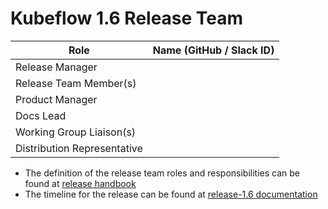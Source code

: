 # Kubeflow 1.6 Release Team

| **Role** | **Name** (**GitHub / Slack ID**) |
|----------|----------------------------------|
| Release Manager | |
| Release Team Member(s) | |
| Product Manager | |
| Docs Lead | |
| Working Group Liaison(s) | |
| Distribution Representative |  |

- The definition of the release team roles and responsibilities can be found at [release handbook](../handbook.md)
- The timeline for the release can be found at [release-1.6 documentation](README.md)